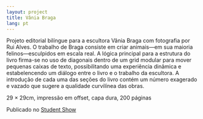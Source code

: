 ```yaml
---
layout: project
title: Vânia Braga
lang: pt
---
```


Projeto editorial bilíngue para a escultora Vânia Braga com fotografia por Rui Alves.
O trabalho de Braga consiste em criar animais—em sua maioria felinos—esculpidos em escala real. A lógica principal para a estrutura do livro firma-se no uso de diagonais dentro de um grid modular para mover pequenas caixas de texto, possibilitando uma experiência dinâmica e estabelencendo um diálogo entre o livro e o trabalho da escultora. A introdução de cada uma das seções do livro contém um número exagerado e vazado que sugere a qualidade curvilínea das obras.

<p class="specifications">29 × 29cm, impressão em offset, capa dura, 200 páginas</p>
<p class="features">Publicado no <a href="http://www.studentshow.com/gallery/6585255/Vania-Braga" target="_blank">Student Show</a></p>